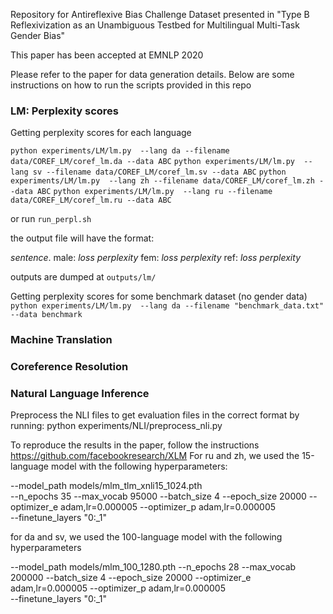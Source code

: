 Repository for Antireflexive Bias Challenge Dataset presented in "Type B Reflexivization as an Unambiguous Testbed for Multilingual Multi-Task Gender Bias"

This paper has been accepted at EMNLP 2020

Please refer to the paper for data generation details. Below are some instructions on how to run the scripts provided in this repo




<h3>LM: Perplexity scores</h3>
Getting perplexity scores for each language

`python experiments/LM/lm.py  --lang da --filename data/COREF_LM/coref_lm.da --data ABC`
`python experiments/LM/lm.py  --lang sv --filename data/COREF_LM/coref_lm.sv --data ABC`
`python experiments/LM/lm.py  --lang zh --filename data/COREF_LM/coref_lm.zh --data ABC`
`python experiments/LM/lm.py  --lang ru --filename data/COREF_LM/coref_lm.ru --data ABC`

or run `run_perpl.sh`

the output file will have the format:

<i>sentence</i>.  male: <i>loss perplexity</i> fem: <i>loss perplexity</i> ref: <i>loss perplexity</i>

outputs are dumped at
`outputs/lm/`

Getting perplexity scores for some benchmark dataset (no gender data)
`python experiments/LM/lm.py  --lang da --filename "benchmark_data.txt" --data benchmark`

<h3>Machine Translation</h3>


<h3> Coreference Resolution</h3>

<h3> Natural Language Inference </h3>
Preprocess the NLI files to get evaluation files in the correct format by running:
python experiments/NLI/preprocess_nli.py

To reproduce the results in the paper, follow the instructions https://github.com/facebookresearch/XLM
For ru and zh, we used the 15-language model with the following hyperparameters:

 --model_path models/mlm_tlm_xnli15_1024.pth  
 --n_epochs 35 
 --max_vocab 95000 
 --batch_size 4 
 --epoch_size 20000 
 --optimizer_e adam,lr=0.000005 
 --optimizer_p adam,lr=0.000005  
 --finetune_layers "0:_1"

 for da and sv, we used the 100-language model with the following hyperparameters

  --model_path models/mlm_100_1280.pth
  --n_epochs 28
  --max_vocab 200000 
  --batch_size 4 
  --epoch_size 20000 
  --optimizer_e adam,lr=0.000005 
  --optimizer_p adam,lr=0.000005  
  --finetune_layers "0:_1"